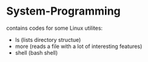 # System-Programming
contains codes for some Linux utilites:
* ls    (lists directory structue)
* more  (reads a file with a lot of interesting features)
* shell (bash shell)
